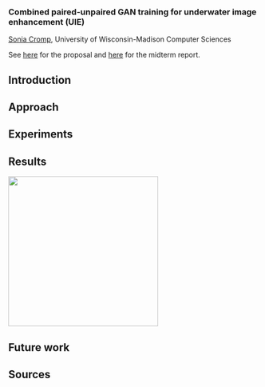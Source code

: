 ### Combined paired-unpaired GAN training for underwater image enhancement (UIE)
<!-- <p align="center"> -->
[Sonia Cromp](https://github.com/soCromp), University of Wisconsin-Madison Computer Sciences
<!-- </p> -->
See [here](resource/cromp_cv_proposal.pdf) for the proposal and [here](resource/cv_midreport.pdf) for the midterm report.

## Introduction

## Approach



## Experiments

## Results
<img src="imgs/imgs2.png" style="width:300px;"/>

## Future work

## Sources
